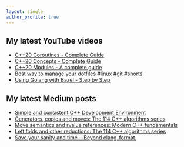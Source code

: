 ```yaml
---
layout: single
author_profile: true
---
```


## My latest YouTube videos

<!--START_SECTION:youtube-->
* [C++20 Coroutines - Complete Guide](https://www.youtube.com/watch?v=w-dmOHhBX9o)
* [C++20 Concepts  - Complete Guide](https://www.youtube.com/watch?v=1So7onMFxJM)
* [C++20 Modules - A complete guide](https://www.youtube.com/watch?v=WRCwciJ5MTE)
* [Best way to manage your dotfiles #linux #git #shorts](https://www.youtube.com/watch?v=LHrB4TcU1JM)
* [Using Golang with Bazel - Step by Step](https://www.youtube.com/watch?v=mXLrk0ipwz4)
<!--END_SECTION:youtube-->

## My latest Medium posts

<!--START_SECTION:medium-->
* [Simple and consistent C++ Development Environment](https://itnext.io/simple-and-consistent-c-development-environment-c08cf8d93ed9?source=rss-1e1de1006a93------2)
* [Generators, copies and moves: The 114 C++ algorithms series](https://itnext.io/generators-copies-and-moves-the-114-c-algorithms-series-1d0774472877?source=rss-1e1de1006a93------2)
* [Move semantics and rvalue references: Modern C++ fundamentals](https://itnext.io/move-semantics-and-rvalue-references-modern-c-fundamentals-cbbe38760c05?source=rss-1e1de1006a93------2)
* [Left folds and other reductions: The 114 C++ algorithms series](https://itnext.io/left-folds-and-other-reductions-the-114-c-algorithms-series-6195724d324?source=rss-1e1de1006a93------2)
* [Save your sanity and time — Beyond clang-format.](https://itnext.io/save-your-sanity-and-time-beyond-clang-format-2b929b9120b8?source=rss-1e1de1006a93------2)
<!--END_SECTION:medium-->